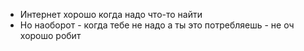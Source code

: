 
- Интернет хорошо когда надо что-то найти  
- Но наоборот - когда тебе не надо а ты это потребляешь - не оч хорошо робит